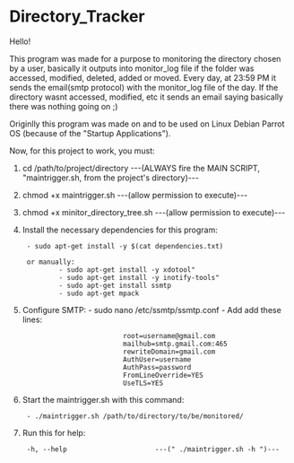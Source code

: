 # Directory_Tracker


Hello!

This program was made for a purpose to monitoring the directory chosen by a user, basically it outputs into monitor_log file if the folder was accessed, modified, deleted, added or moved.
Every day, at 23:59 PM it sends the email(smtp protocol) with the monitor_log file of the day. If the directory wasnt accessed, modified, etc it sends an email saying basically there was nothing going on ;)

Originlly this program was made on and to be used on Linux Debian Parrot OS (because of the "Startup Applications").

Now, for this project to work, you must:

1. cd /path/to/project/directory            ---(ALWAYS fire the MAIN SCRIPT, "maintrigger.sh, from the project's directory)---

2. chmod +x maintrigger.sh                  ---(allow permission to execute)---

3. chmod +x minitor_directory_tree.sh       ---(allow permission to execute)---

4. Install the necessary dependencies for this program:

        - sudo apt-get install -y $(cat dependencies.txt)

        or manually:
                - sudo apt-get install -y xdotool"
                - sudo apt-get install -y inotify-tools"
                - sudo apt-get install ssmtp
                - sudo apt-get mpack
                
5. Configure SMTP:
                - sudo nano /etc/ssmtp/ssmtp.conf 
                - Add add these lines:

                                root=username@gmail.com
                                mailhub=smtp.gmail.com:465
                                rewriteDomain=gmail.com
                                AuthUser=username
                                AuthPass=password
                                FromLineOverride=YES
                                UseTLS=YES                

6. Start the maintrigger.sh with this command:

        - ./maintrigger.sh /path/to/directory/to/be/monitored/

7. Run this for help:

        -h, --help                      ---(" ./maintrigger.sh -h ")---
